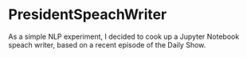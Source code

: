 # PresidentSpeachWriter
As a simple NLP experiment, I decided to cook up a Jupyter Notebook speach writer, based on a recent episode of the Daily Show.
